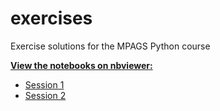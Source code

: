 exercises
=========

Exercise solutions for the MPAGS Python course

**[View the notebooks on nbviewer:](http://nbviewer.ipython.org/github/mpags-python/exercises/tree/master/)**

* [Session 1](http://nbviewer.ipython.org/github/mpags-python/exercises/blob/master/Exercises1.ipynb)
* [Session 2](http://nbviewer.ipython.org/github/mpags-python/exercises/blob/master/Exercises2.ipynb)
